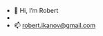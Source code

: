 - 👋 Hi, I’m Robert
- 
- 📫 robert.ikanov@gmail.com

<!---
rikanov/rikanov is a ✨ special ✨ repository because its `README.md` (this file) appears on your GitHub profile.
You can click the Preview link to take a look at your changes.
--->
